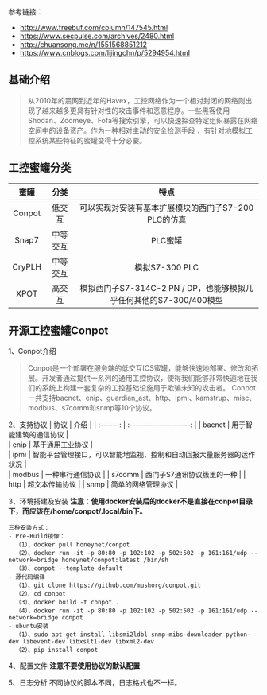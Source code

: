 参考链接：
- http://www.freebuf.com/column/147545.html
- https://www.secpulse.com/archives/2480.html
- http://chuansong.me/n/1551568851212
- https://www.cnblogs.com/lijingchn/p/5294954.html


## 基础介绍
> 从2010年的震网到近年的Havex，工控网络作为一个相对封闭的网络则出现了越来越多更具有针对性的攻击事件和恶意程序。一些黑客使用Shodan、Zoomeye、Fofa等搜索引擎，可以快速探查特定组织暴露在网络空间中的设备资产。作为一种相对主动的安全检测手段 ，有针对地模拟工控系统某些特征的蜜罐变得十分必要。


## 工控蜜罐分类
| 蜜罐      |    分类     | 特点                      |
| :------: | :--------:| :------------: |
| Conpot  |  低交互    |  可以实现对安装有基本扩展模块的西门子S7-200 PLC的仿真   |
| Snap7    |  中等交互 |          PLC蜜罐                  |
| CryPLH  | 中等交互 |  模拟S7-300 PLC |
| XPOT     |  高交互     | 模拟西门子S7-314C-2 PN / DP，也能够模拟几乎任何其他的S7-300/400模型  |


## 开源工控蜜罐Conpot
1、Conpot介绍
> Conpot是一个部署在服务端的低交互ICS蜜罐，能够快速地部署、修改和拓展。开发者通过提供一系列的通用工控协议，使得我们能够非常快速地在我们的系统上构建一套复杂的工控基础设施用于欺骗未知的攻击者。 Conpot一共支持bacnet、enip、guardian_ast、http、ipmi、kamstrup、misc、modbus、s7comm和snmp等10个协议。

2、支持协议
| 协议      | 介绍                         |
| :------: | :-------------------: |
| bacnet  |  用于智能建筑的通信协议   |  
| enip    |  基于通用工业协议               |    
| ipmi  | 智能平台管理接口，可以智能地监视、控制和自动回报大量服务器的运作状况               |  
| modbus     |  一种串行通信协议 |
| s7comm     |  西门子S7通讯协议簇里的一种 |
| http     |  超文本传输协议 |
| snmp     |  简单的网络管理协议 |


3、环境搭建及安装
**注意：使用docker安装后的docker不是直接在conpot目录下，而应该在/home/conpot/.local/bin下。**
```
三种安装方式：
- Pre-Build镜像：
  （1）、docker pull honeynet/conpot
  （2）、docker run -it -p 80:80 -p 102:102 -p 502:502 -p 161:161/udp --network=bridge honeynet/conpot:latest /bin/sh
  （3）、conpot --template default
- 源代码编译
  （1）、git clone https://github.com/mushorg/conpot.git
  （2）、cd conpot
  （3）、docker build -t conpot .
  （4）、docker run -it -p 80:80 -p 102:102 -p 502:502 -p 161:161/udp --network=bridge conpot
- ubuntu安装
  （1）、sudo apt-get install libsmi2ldbl snmp-mibs-downloader python-dev libevent-dev libxslt1-dev libxml2-dev
  （2）、pip install conpot
```
4、配置文件
**注意不要使用协议的默认配置**

5、日志分析
不同协议的脚本不同，日志格式也不一样。


